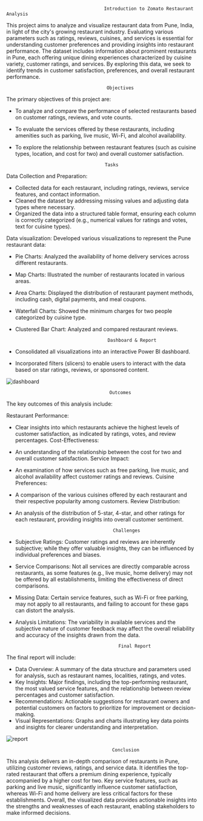                                         Introduction to Zomato Restaurant Analysis 

This project aims to analyze and visualize restaurant data from Pune, India, in light of the city's growing restaurant industry. Evaluating various parameters such as ratings, reviews, cuisines, and services is essential for understanding customer preferences and providing insights into restaurant performance. The dataset includes information about prominent restaurants in Pune, each offering unique dining experiences characterized by cuisine variety, customer ratings, and services. By exploring this data, we seek to identify trends in customer satisfaction, preferences, and overall restaurant performance.

                                         Objectives
The primary objectives of this project are:
  * To analyze and compare the performance of selected restaurants based on customer ratings, reviews, and vote counts.
  * To evaluate the services offered by these restaurants, including amenities such as parking, live music, Wi-Fi, and alcohol availability.
  * To explore the relationship between restaurant features (such as cuisine types, location, and cost for two) and overall customer satisfaction.

                                         Tasks
Data Collection and Preparation:
  * Collected data for each restaurant, including ratings, reviews, service features, and contact information.
  * Cleaned the dataset by addressing missing values and adjusting data types where necessary.
  * Organized the data into a structured table format, ensuring each column is correctly categorized (e.g., numerical values for ratings and votes, text for cuisine types).


Data visualization: Developed various visualizations to represent the Pune restaurant data:
  * Pie Charts: Analyzed the availability of home delivery services across different restaurants.
  * Map Charts: Illustrated the number of restaurants located in various areas.
  * Area Charts: Displayed the distribution of restaurant payment methods, including cash, digital payments, and meal coupons.
  * Waterfall Charts: Showed the minimum charges for two people categorized by cuisine type.
  * Clustered Bar Chart: Analyzed and compared restaurant reviews.

                                          Dashboard & Report
* Consolidated all visualizations into an interactive Power BI dashboard.
* Incorporated filters (slicers) to enable users to interact with the data based on star ratings, reviews, or sponsored content.

![dashboard](https://github.com/user-attachments/assets/55c21526-a044-4e3a-ad90-e6ec762667ba)

                                          Outcomes

The key outcomes of this analysis include:

Restaurant Performance:
  * Clear insights into which restaurants achieve the highest levels of customer satisfaction, as indicated by ratings, votes, and review percentages.
Cost-Effectiveness:
  * An understanding of the relationship between the cost for two and overall customer satisfaction.
Service Impact:
  * An examination of how services such as free parking, live music, and alcohol availability affect customer ratings and reviews.
Cuisine Preferences:
  * A comparison of the various cuisines offered by each restaurant and their respective popularity among customers.
Review Distribution:
  * An analysis of the distribution of 5-star, 4-star, and other ratings for each restaurant, providing insights into overall customer sentiment.


                                            Challenges
  
* Subjective Ratings: Customer ratings and reviews are inherently subjective; while they offer valuable insights, they can be influenced by individual preferences and biases.
* Service Comparisons: Not all services are directly comparable across restaurants, as some features (e.g., live music, home delivery) may not be offered by all establishments, limiting the effectiveness of direct comparisons.
* Missing Data: Certain service features, such as Wi-Fi or free parking, may not apply to all restaurants, and failing to account for these gaps can distort the analysis.
* Analysis Limitations: The variability in available services and the subjective nature of customer feedback may affect the overall reliability and accuracy of the insights drawn from the data.

                                            Final Report
The final report will include:
* Data Overview: A summary of the data structure and parameters used for analysis, such as restaurant names, localities, ratings, and votes.
* Key Insights: Major findings, including the top-performing restaurant, the most valued service features, and the relationship between review percentages and customer satisfaction.
* Recommendations: Actionable suggestions for restaurant owners and potential customers on factors to prioritize for improvement or decision-making.
* Visual Representations: Graphs and charts illustrating key data points and insights for clearer understanding and interpretation.
  
![report](https://github.com/user-attachments/assets/1dd516c4-b902-4134-812a-e5c45cab4762)

                                           Conclusion
                                          
This analysis delivers an in-depth comparison of restaurants in Pune, utilizing customer reviews, ratings, and service data. It identifies the top-rated restaurant that offers a premium dining experience, typically accompanied by a higher cost for two. Key service features, such as parking and live music, significantly influence customer satisfaction, whereas Wi-Fi and home delivery are less critical factors for these establishments. Overall, the visualized data provides actionable insights into the strengths and weaknesses of each restaurant, enabling stakeholders to make informed decisions.









    
